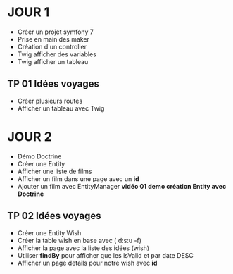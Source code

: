 # JOUR 1
- Créer un projet symfony 7
- Prise en main des maker
- Création d'un controller
- Twig afficher des variables
- Twig afficher un tableau
## TP 01 Idées voyages
- Créer plusieurs routes
- Afficher un tableau avec Twig


# JOUR 2
- Démo Doctrine
- Créer une Entity
- Afficher une liste de films
- Afficher un film dans une page avec un **id**
- Ajouter un film avec EntityManager
**vidéo 01 demo création Entity avec Doctrine**
## TP 02 Idées voyages
- Créer une Entity Wish
- Créer la table wish en base avec ( d:s:u -f)
- Afficher la page avec la liste des idées (wish)
- Utiliser **findBy** pour afficher que les isValid et par date DESC
- Afficher un page details pour notre wish avec **id**




